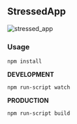 ## StressedApp
![stressed_app](https://cloud.githubusercontent.com/assets/2805320/7171456/502f0f2a-e3e1-11e4-8ad1-89892fde6572.gif)

### Usage

`npm install`

__DEVELOPMENT__

`npm run-script watch`

__PRODUCTION__

`npm run-script build`
